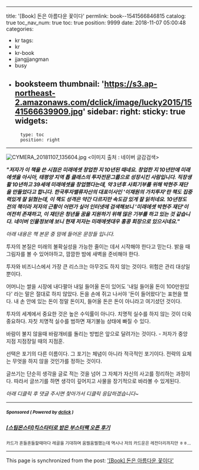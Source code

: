 
---
title: '[Book] 돈은 아름다운 꽃이다'
permlink: book--1541566846815
catalog: true
toc_nav_num: true
toc: true
position: 9999
date: 2018-11-07 05:00:48
categories:
- kr
tags:
- kr
- kr-book
- jjangjjangman
- busy
- booksteem
thumbnail: 'https://s3.ap-northeast-2.amazonaws.com/dclick/image/lucky2015/1541566639909.jpg'
sidebar:
    right:
        sticky: true
widgets:
    -
        type: toc
        position: right
---


![CYMERA_20181107_135604.jpg](https://s3.ap-northeast-2.amazonaws.com/dclick/image/lucky2015/1541566639909.jpg)
<이미지 출처 : 네이버 글감검색>

**_"저자가 이 책을 쓴 시점은 미래에셋 창업한 지 10년된 때네요. 창업한 지 10년만에 미래에셋을 아시아, 태평양 지역 톱 클래스의 투자전문그룹으로 성장시킨 사람입니다. 
직장생활 10년하고 39세에 미래에셋을 창업했다는데, 약 3년후 사회기부를 위해 박현주 재단을 만들었다고 합니다.
한국투자밸류자산의 대표이사인 '이채원의 가치투자'란 책도 집중력있게 잘 읽혔는데, 이 책도 성격은 약간 다르지만 속도감 있게  잘 읽히네요.
10년정도 전의 책이라 저자의 근황이 어떤가 싶어 인터넷에 검색해보니 '미래에셋 박현주 재단'이 여전히 존재하고, 이 재단은 청년들 꿈을 지원하기 위해 많은 기부를 하고 있는 것 같습니다.
네이버 인물정보에 보니 현재 저자는 미래에셋대우 홍콩 회장으로 있으시네요."_**

_아래 내용은 책 본문 중 맘에 들어온 문장들 입니다._

투자의 본질은 미래의 불확실성을 가능한 줄이는 데서 시작해야 한다고 믿는다.
밝을 때 그림자를 볼 수 있어야하고, 깜깜한 밤에 새벽을 준비해야 한다.

투자와 비즈니스에서 가장 큰 리스크는 아무것도 하지 않는 것이다. 위험은 관리 대상일 뿐이다.

어머니는 쌀을 시장에 내다팔아 내일 들어올 돈이 있어도 '내일 들어올 돈이 100만원있다' 라는 말은 절대로 하지 않았다. 돈을 손에 쥐고 나서야 '돈이 들어왔다'는 표현을 했다. 내 손 안에 있는 돈이 정말 돈이지, 들어올 돈은 돈이 아니라고 여기셨던 것이다.

투자의 세계에서 중요한 것은 높은 수익률이 아니다. 치명적 실수를 하지 않는 것이 더욱 중요하다. 자칫 치명적 실수를 범하면 재기불능 상태에 빠질 수 있다. 

바람이 불지 않을때 바람개비를 돌리는 방법은 앞으로 달려가는 것이다. - 저자가 중앙지점 지점장일 때의 지점훈.

선택은 포기의 다른 이름이다. 그 포기는 체념이 아니라 적극적인 포기이다. 전략의 요체는 무엇을 하지 않을 것인가를 정하는 것이다.

글쓰기는 단순히 생각을 글로 적는 것을 넘어 그 자체가 자신의 사고를 정리하는 과정이다. 따라서 글쓰기를 하면 생각이 깊어지고 사물을 장기적으로 바라볼 수 있게된다.

_아래 디클릭 후 댓글 주시면 찾아가서 디클릭 응답하겠습니다~_

---

#####  <sub> **Sponsored ( Powered by [dclick](https://www.dclick.io) )** </sub>
##### [[스팀몬스터]킥스타터로 받은 부스터팩 오픈 후기](https://api.dclick.io/v1/c?x=eyJhbGciOiJIUzI1NiIsInR5cCI6IkpXVCJ9.eyJjIjoibHVja3kyMDE1IiwicyI6ImJvb2stLTE1NDE1NjY4NDY4MTUiLCJhIjpbInQtMzM1Il0sInVybCI6Imh0dHBzOi8vc3RlZW1pdC5jb20vZGNsaWNrL0BpaWVlaWllZWlpLy0tMTU0MDU0NTAxNTA2MCIsImlhdCI6MTU0MTU2Njg0NiwiZXhwIjoxODU2OTI2ODQ2fQ.PSeYBVVSGPRNqmqNZDXmRx5zTNBrAKefmF7GbHbCrN8)
<sup>카드가 흔들흔들할때마다 레골을 기대하며 움찔움찔했는데 역시나 저의 카드운은 레전더리까지만 ㅎㅎ...</sup>
</center>

- - -

This page is synchronized from the post: ['[Book] 돈은 아름다운 꽃이다'](https://steemit.com/@lucky2015/book--1541566846815)
